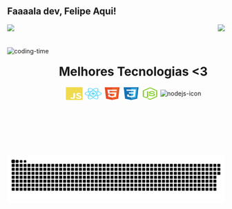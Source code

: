 ## Faaaala dev, Felipe Aqui!

<div>
  
  <img height="180em" src="https://github-readme-stats.vercel.app/api?username=felipereismonteiro&show_icons=true&theme=radical"/>
  <img align="right" height="180em" src="https://github-readme-stats.vercel.app/api/top-langs/?username=felipereismonteiro&layout=compact&langs_count=16&theme=great-gatsby"/>
  
</div>
<br>

<div  align="center"> 
  <div style="display: inline_block"><br>
    <img align="left" height="250" alt="coding-time" src="code.gif">
    <h1 align="center">Melhores Tecnologias <3</h1>
    <img align="center" height="30" width="40" alt="js-icon"  src="https://raw.githubusercontent.com/devicons/devicon/master/icons/javascript/javascript-plain.svg">
    <img align="center" height="30" width="40" alt="react-icon" src="https://raw.githubusercontent.com/devicons/devicon/master/icons/react/react-original.svg">
    <img align="center" height="30" width="40" alt="html-icon" src="https://raw.githubusercontent.com/devicons/devicon/master/icons/html5/html5-original.svg">
    <img align="center" height="30" width="40" alt="css-icon" src="https://raw.githubusercontent.com/devicons/devicon/master/icons/css3/css3-original.svg">
    <img align="center" height="30" width="40" alt="nodejs-icon" src="https://raw.githubusercontent.com/devicons/devicon/master/icons/nodejs/nodejs-original.svg">
    <img align="center" height="30"  alt="nodejs-icon" src="https://www.freeiconspng.com/thumbs/sql-server-icon-png/sql-server-icon-png-29.png">
   </div>
  
</div>
  
![Snake animation](https://github.com/felipereismonteiro/felipereismonteiro/blob/output/github-contribution-grid-snake.svg)
